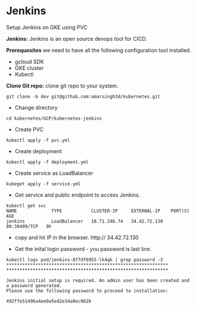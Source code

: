 # Jenkins
Setup Jenkins on GKE using PVC

**Jenkins:** Jenkins is an open source devops tool for CICD.

**Prerequesites** we need to have all the following configuration tool installed.
- gcloud SDK
- GKE cluster
- Kubectl

**Clone Git repo:** clone git repo to your system.
```
git clone -b dev git@github.com:amarsingh3d/kubernetes.git
```

- Change directory
```
cd kubernetes/GCP/kubernetes-jenkins
```

- Create PVC 
```
kubectl apply -f pvc.yml
```

- Create deployment
```
kubectl apply -f deployment.yml
```

- Create service as LoadBalancer
```
kubeget apply -f service.yml
```

- Get service and public endpoint to access Jenkins.
```
kubectl get svc
NAME             TYPE           CLUSTER-IP     EXTERNAL-IP    PORT(S)        AGE
jenkins          LoadBalancer   10.71.246.74   34.42.72.130   80:30499/TCP   9h
```
- copy and hit IP in the browser.
http:// 34.42.72.130

- Get the inital login password - you password is last line.
```
kubectl logs pod/jenkins-8f7df6955-lk4qk | grep password -3
*************************************************************
*************************************************************

Jenkins initial setup is required. An admin user has been created and a password generated.
Please use the following password to proceed to installation:

492ffe51496a4ee0a5ed2e34a0ec062b

````
